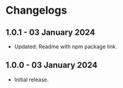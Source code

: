# Changelogs

## 1.0.1 - 03 January 2024

- Updated: Readme with npm package link.

## 1.0.0 - 03 January 2024

- Initial release.